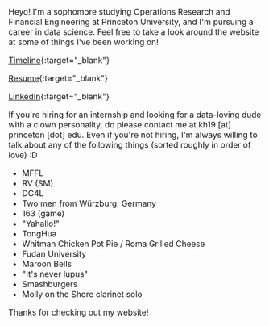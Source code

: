 <span style="font-size:16px;">
  
Heyo! I'm a sophomore studying Operations Research and Financial Engineering at Princeton University, and I'm pursuing a career in data science. Feel free to take a look around the website at some of things I've been working on!

[Timeline](./timeline){:target="_blank"}

[Resume](./Resume_01082020.pdf){:target="_blank"}

[LinkedIn](https://linkedin.com/in/kenhuang41){:target="_blank"}

If you're hiring for an internship and looking for a data-loving dude with a clown personality, do please contact me at kh19 [at] princeton [dot] edu. Even if you're not hiring, I'm always willing to talk about any of the following things (sorted roughly in order of love) :D

* MFFL
* RV (SM)
* DC4L
* Two men from Würzburg, Germany
* 163 (game)
* "Yahallo!"
* TongHua
* Whitman Chicken Pot Pie / Roma Grilled Cheese
* Fudan University
* Maroon Bells
* "It's never lupus"
* Smashburgers
* Molly on the Shore clarinet solo

Thanks for checking out my website!
</span>
